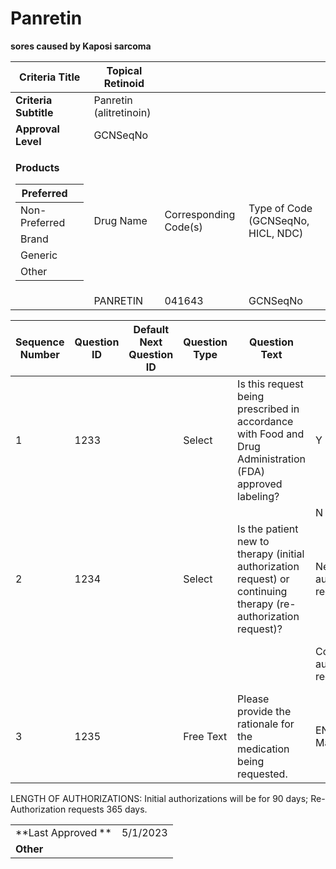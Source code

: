 # Panretin

**sores caused by Kaposi sarcoma**

<table>
<thead>
<tr class="header">
<th><strong>Criteria Title</strong></th>
<th>Topical Retinoid</th>
<th></th>
<th></th>
</tr>
</thead>
<tbody>
<tr class="odd">
<td><strong>Criteria Subtitle</strong></td>
<td>Panretin (alitretinoin)</td>
<td></td>
<td></td>
</tr>
<tr class="even">
<td><strong>Approval Level</strong></td>
<td>GCNSeqNo</td>
<td></td>
<td></td>
</tr>
<tr class="odd">
<td><p><strong>Products</strong></p>
<table>
<thead>
<tr class="header">
<th>Preferred</th>
<th></th>
</tr>
</thead>
<tbody>
<tr class="odd">
<td>Non-Preferred</td>
<td></td>
</tr>
<tr class="even">
<td>Brand</td>
<td></td>
</tr>
<tr class="odd">
<td>Generic</td>
<td></td>
</tr>
<tr class="even">
<td>Other</td>
<td></td>
</tr>
</tbody>
</table></td>
<td>Drug Name</td>
<td>Corresponding Code(s)</td>
<td>Type of Code (GCNSeqNo, HICL, NDC)</td>
</tr>
<tr class="even">
<td></td>
<td>PANRETIN</td>
<td>041643</td>
<td>GCNSeqNo</td>
</tr>
</tbody>
</table>

| **Sequence Number** | **Question ID** | **Default Next Question ID** | **Question Type** | **Question Text**                                                                                               | **Choice Text**                           | **Next Question ID**     |
| ------------------- | --------------- | ---------------------------- | ----------------- | --------------------------------------------------------------------------------------------------------------- | ----------------------------------------- | ------------------------ |
| 1                   | 1233            |                              | Select            | Is this request being prescribed in accordance with Food and Drug Administration (FDA) approved labeling?       | Y                                         | 1234                     |
|                     |                 |                              |                   |                                                                                                                 | N                                         | 1235                     |
| 2                   | 1234            |                              | Select            | Is the patient new to therapy (initial authorization request) or continuing therapy (re-authorization request)? | New Start (initial authorization request) | END (Approve x 90 days)  |
|                     |                 |                              |                   |                                                                                                                 | Continuation (re-authorization request)   | END (Approve x 365 days) |
| 3                   | 1235            |                              | Free Text         | Please provide the rationale for the medication being requested.                                                | END (Pending Manual Review)               |                          |

LENGTH OF AUTHORIZATIONS: Initial authorizations will be for 90 days;
Re-Authorization requests 365 days.

|||
| ------------------ | -------- |
| **Last Approved ** | 5/1/2023 |
| **Other**          |          |
